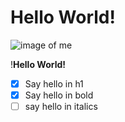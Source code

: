 # Hello World!
<!---Added Heading--->
![image of me](https://octodex.github.com/images/yaktocat.png)

!<b>Hello World!</b>

- [x] Say hello in h1
- [x] Say hello in bold
- [ ] say hello in italics
